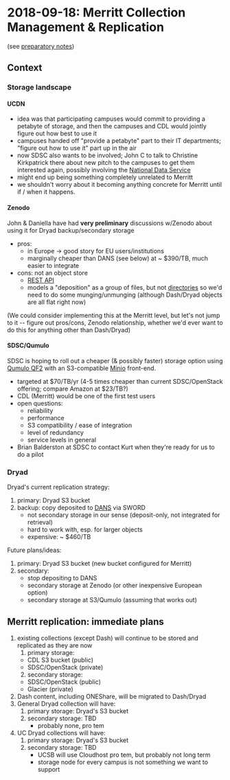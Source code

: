 # 2018-09-18: Merritt Collection Management & Replication

(see [preparatory notes](2018-09-17-merritt-collection-mgmt-replication-prep.md))

## Context

### Storage landscape

#### UCDN

- idea was that participating campuses would commit to providing a petabyte
  of storage, and then the campuses and CDL would jointly figure out how
  best to use it
- campuses handed off "provide a petabyte" part to their IT departments;
  "figure out how to use it" part up in the air
- now SDSC also wants to be involved; John C to talk to Christine Kirkpatrick there
  about new pitch to the campuses to get them interested again, possibly involving
  the [National Data Service](http://www.nationaldataservice.org/)
- might end up being something completely unrelated to Merritt
- we shouldn't worry about it becoming anything concrete for Merritt until
  if / when it happens.

#### Zenodo

John & Daniella have had **very preliminary** discussions w/Zenodo about
using it for Dryad backup/secondary storage

- pros: 
  - in Europe -> good story for EU users/institutions
  - marginally cheaper than DANS (see below) at ~ $390/TB, much easier to
    integrate
- cons: not an object store
  - [REST API](http://developers.zenodo.org/)
  - models a "deposition" as a group of files, but not
    [directories](https://github.com/zenodo/zenodo/issues/1089) so we'd
    need to do some munging/unmunging (although Dash/Dryad objects are all
    flat right now)

(We could consider implementing this at the Merritt level, but let's
not jump to it -- figure out pros/cons, Zenodo relationship, whether
we'd ever want to do this for anything other than Dash/Dryad)

#### SDSC/Qumulo

SDSC is hoping to roll out a cheaper (& possibly faster) storage option
using [Qumulo QF2](https://qumulo.com/discover/qf2-overview/) with an
S3-compatible [Minio](https://www.minio.io/) front-end.

- targeted at $70/TB/yr (4-5 times cheaper than current SDSC/OpenStack
  offering; compare Amazon at $23/TB?)
- CDL (Merritt) would be one of the first test users
- open questions: 
  - reliability
  - performance
  - S3 compatibility / ease of integration
  - level of redundancy
  - service levels in general
- Brian Balderston at SDSC to contact Kurt when they're ready for us to do
  a pilot

### Dryad

Dryad's current replication strategy:

1. primary: Dryad S3 bucket
2. backup: copy deposited to
   [DANS](https://dans.knaw.nl/en/front-page?set_language=en) via SWORD
   - not secondary storage in our sense (deposit-only, not integrated for retrieval)
   - hard to work with, esp. for larger objects
   - expensive: ~ $460/TB

Future plans/ideas:

1. primary: Dryad S3 bucket (new bucket configured for Merritt)
2. secondary:
   - stop depositing to DANS
   - secondary storage at Zenodo (or other inexpensive European option)
   - secondary storage at S3/Qumulo (assuming that works out)

## Merritt replication: immediate plans

1. existing collections (except Dash) will continue to be stored and replicated
   as they are now
   1. primary storage:
     - CDL S3 bucket (public)
     - SDSC/OpenStack (private)
   2. secondary storage:
     - SDSC/OpenStack (public)
     - Glacier (private)
2. Dash content, including ONEShare, will be migrated to Dash/Dryad
3. General Dryad collection will have:
   1. primary storage: Dryad's S3 bucket
   2. secondary storage: TBD
      - probably none, pro tem
4. UC Dryad collections will have:
   1. primary storage: Dryad's S3 bucket
   2. secondary storage: TBD
      - UCSB will use Cloudhost pro tem, but probably not long term
      - storage node for every campus is not something we want to support

